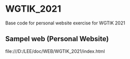 # WGTIK_2021
Base code for personal website exercise for WGTIK 2021

## Sampel web (Personal Website)
file:///D:/LEE/doc/WEB/WGTIK_2021/index.html
